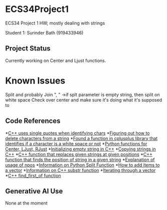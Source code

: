 # ECS34Project1
ECS34 Project 1 HW; mostly dealing with strings

Student 1: Surinder Bath (919433946)

## Project Status
Currently working on Center and Ljust functions.

# Known Issues
Split and probably Join ", "
    ->if splt parameter is empty string, then split on white space
Check over center and make sure it's doing what it's supposed to

## Code References
*[C++ uses single quotes when identifying chars](https://stackoverflow.com/questions14544043operand-types-are-incompatible-char-and-const-char)
*[Figuring out how to delete characters from a string](https://cplusplus.com/forum/beginner/140760/#:~:text=string%3A%3Aerase(pos%2Clen,occupied%20by%20the%20character%20erased.))
*[Found a function in cplusplus library that identifies if a character is a white space or not](//https://cplusplus.com/reference/cctype/isspace/)
*[Python functions for Center, LJust, RJust](//https://www.geeksforgeeks.org/python-string-ljust-rjust-center/)
*[Initializing empty string in C++](//https://www.quora.com/How-do-you-define-an-empty-string-in-C-and-the-usage-of-const-empty-strings#:~:text=Using%20the%20default%20constructor%3A%20An,string%20to%20an%20empty%20state.)
*[Copying strings in C++](//https://stackoverflow.com/questions/12678819/how-to-copy-a-string-of-stdstring-type-in-c)
*[C++ function that replaces given strings at given positions](//https://cplusplus.com/reference/string/string/replace/)
*[C++ function that finds the position of string in a given string](//https://cplusplus.com/reference/string/string/find/)
*[Explanation of usage of npos](//https://www.educative.io/answers/what-is-stringnpos-in-cpp)
*[Information on Python Split Function](//https://www.w3schools.com/python/ref_string_split.asp)
*[How to add items to a vector](//https://cplusplus.com/reference/vector/vector/push_back/)
*[Information on C++ substr function](//https://cplusplus.com/reference/string/string/substr/)
*[Iterating through a vector](//https://www.educative.io/answers/how-to-iterate-through-a-vector-in-cpp)
*[C++ find_first_of function](https://cplusplus.com/reference/string/string/find_first_of/)
## Generative AI Use
None at the moment 

